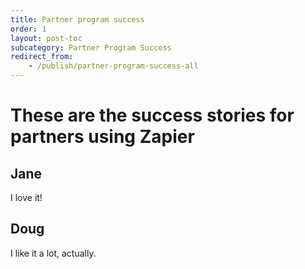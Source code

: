```yaml
---
title: Partner program success
order: 1
layout: post-toc
subcategory: Partner Program Success
redirect_from:
    - /publish/partner-program-success-all
---
```


# These are the success stories for partners using Zapier

## Jane
I love it!

## Doug
I like it a lot, actually.